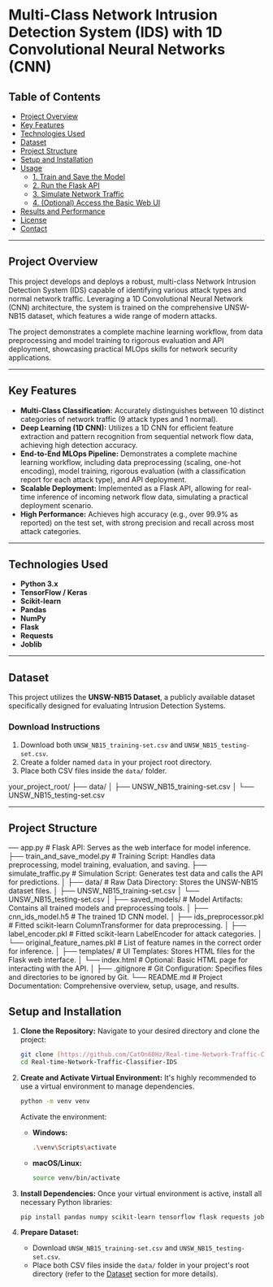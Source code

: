 # Multi-Class Network Intrusion Detection System (IDS) with 1D Convolutional Neural Networks (CNN)

## Table of Contents

- [Project Overview](#project-overview)
- [Key Features](#key-features)
- [Technologies Used](#technologies-used)
- [Dataset](#dataset)
- [Project Structure](#project-structure)
- [Setup and Installation](#setup-and-installation)
- [Usage](#usage)
  - [1. Train and Save the Model](#1-train-and-save-the-model)
  - [2. Run the Flask API](#2-run-the-flask-api)
  - [3. Simulate Network Traffic](#3-simulate-network-traffic)
  - [4. (Optional) Access the Basic Web UI](#4-optional-access-the-basic-web-ui)
- [Results and Performance](#results-and-performance)
- [License](#license)
- [Contact](#contact)

---

## Project Overview

This project develops and deploys a robust, multi-class Network Intrusion Detection System (IDS) capable of identifying various attack types and normal network traffic. Leveraging a 1D Convolutional Neural Network (CNN) architecture, the system is trained on the comprehensive UNSW-NB15 dataset, which features a wide range of modern attacks.

The project demonstrates a complete machine learning workflow, from data preprocessing and model training to rigorous evaluation and API deployment, showcasing practical MLOps skills for network security applications.

---

## Key Features

- **Multi-Class Classification:** Accurately distinguishes between 10 distinct categories of network traffic (9 attack types and 1 normal).
- **Deep Learning (1D CNN):** Utilizes a 1D CNN for efficient feature extraction and pattern recognition from sequential network flow data, achieving high detection accuracy.
- **End-to-End MLOps Pipeline:** Demonstrates a complete machine learning workflow, including data preprocessing (scaling, one-hot encoding), model training, rigorous evaluation (with a classification report for each attack type), and API deployment.
- **Scalable Deployment:** Implemented as a Flask API, allowing for real-time inference of incoming network flow data, simulating a practical deployment scenario.
- **High Performance:** Achieves high accuracy (e.g., over 99.9% as reported) on the test set, with strong precision and recall across most attack categories.

---

## Technologies Used

- **Python 3.x**
- **TensorFlow / Keras**
- **Scikit-learn**
- **Pandas**
- **NumPy**
- **Flask**
- **Requests**
- **Joblib**

---

## Dataset

This project utilizes the **UNSW-NB15 Dataset**, a publicly available dataset specifically designed for evaluating Intrusion Detection Systems.

### Download Instructions

1. Download both `UNSW_NB15_training-set.csv` and `UNSW_NB15_testing-set.csv`.
2. Create a folder named `data` in your project root directory.
3. Place both CSV files inside the `data/` folder.

your_project_root/
├── data/
│ ├── UNSW_NB15_training-set.csv
│ └── UNSW_NB15_testing-set.csv

---

## Project Structure

── app.py                      # Flask API: Serves as the web interface for model inference.
├── train_and_save_model.py     # Training Script: Handles data preprocessing, model training, evaluation, and saving.
├── simulate_traffic.py         # Simulation Script: Generates test data and calls the API for predictions.
│
├── data/                       # Raw Data Directory: Stores the UNSW-NB15 dataset files.
│   ├── UNSW_NB15_training-set.csv
│   └── UNSW_NB15_testing-set.csv
│
├── saved_models/               # Model Artifacts: Contains all trained models and preprocessing tools.
│   ├── cnn_ids_model.h5        # The trained 1D CNN model.
│   ├── ids_preprocessor.pkl    # Fitted scikit-learn ColumnTransformer for data preprocessing.
│   ├── label_encoder.pkl       # Fitted scikit-learn LabelEncoder for attack categories.
│   └── original_feature_names.pkl # List of feature names in the correct order for inference.
│
├── templates/                  # UI Templates: Stores HTML files for the Flask web interface.
│   └── index.html              # Optional: Basic HTML page for interacting with the API.
│
├── .gitignore                  # Git Configuration: Specifies files and directories to be ignored by Git.
└── README.md                   # Project Documentation: Comprehensive overview, setup, usage, and results.

## Setup and Installation

1.  **Clone the Repository:**
    Navigate to your desired directory and clone the project:
    ```bash
    git clone [https://github.com/CatOn60Hz/Real-time-Network-Traffic-Classifier-IDS.git](https://github.com/CatOn60Hz/Real-time-Network-Traffic-Classifier-IDS.git)
    cd Real-time-Network-Traffic-Classifier-IDS
    ```

2.  **Create and Activate Virtual Environment:**
    It's highly recommended to use a virtual environment to manage dependencies.
    ```bash
    python -m venv venv
    ```
    Activate the environment:
    * **Windows:**
        ```bash
        .\venv\Scripts\activate
        ```
    * **macOS/Linux:**
        ```bash
        source venv/bin/activate
        ```

3.  **Install Dependencies:**
    Once your virtual environment is active, install all necessary Python libraries:
    ```bash
    pip install pandas numpy scikit-learn tensorflow flask requests joblib
    ```

4.  **Prepare Dataset:**
    * Download `UNSW_NB15_training-set.csv` and `UNSW_NB15_testing-set.csv`.
    * Place both CSV files inside the `data/` folder in your project's root directory (refer to the [Dataset](#dataset) section for more details).

